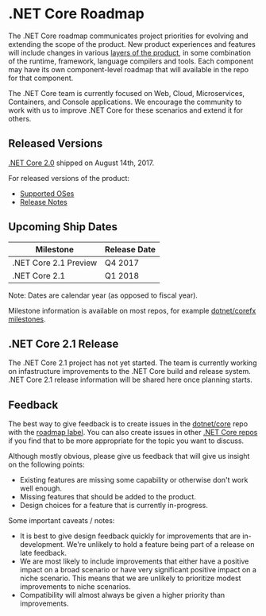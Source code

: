 # .NET Core Roadmap

The .NET Core roadmap communicates project priorities for evolving and extending the scope of the product. New product experiences and features will include changes in various [layers of the product](Documentation/core-repos.md), in some combination of the runtime, framework, language compilers and tools. Each component may have its own component-level roadmap that will available in the repo for that component.

The .NET Core team is currently focused on Web, Cloud, Microservices, Containers, and Console applications. We encourage the community to work with us to improve .NET Core for these scenarios and extend it for others.

## Released Versions

[.NET Core 2.0](https://github.com/dotnet/core/issues/812) shipped on August 14th, 2017.

For released versions of the product:

* [Supported OSes](os-lifecycle-policy.md)
* [Release Notes](release-notes/README.md)

## Upcoming Ship Dates

| Milestone                 | Release Date |
|---------------------------|--------------|
| .NET Core 2.1 Preview | Q4 2017 |
| .NET Core 2.1 | Q1 2018 |

Note: Dates are calendar year (as opposed to fiscal year).

Milestone information is available on most repos, for example [dotnet/corefx milestones](https://github.com/dotnet/corefx/milestones).

## .NET Core 2.1 Release

The .NET Core 2.1 project has not yet started. The team is currently working on infastructure improvements to the .NET Core build and release system. .NET Core 2.1 release information will be shared here once planning starts.

## Feedback

The best way to give feedback is to create issues in the [dotnet/core](https://github.com/dotnet/core) repo with the [roadmap label](https://github.com/dotnet/core/labels/roadmap). You can also create issues in other [.NET Core repos](Documentation/core-repos.md) if you find that to be more appropriate for the topic you want to discuss.

Although mostly obvious, please give us feedback that will give us insight on the following points:

* Existing features are missing some capability or otherwise don't work well enough.
* Missing features that should be added to the product.
* Design choices for a feature that is currently in-progress.

Some important caveats / notes:

* It is best to give design feedback quickly for improvements that are in-development. We're unlikely to hold a feature being part of a release on late feedback.
* We are most likely to include improvements that either have a positive impact on a broad scenario or have very significant positive impact on a niche scenario. This means that we are unlikely to prioritize modest improvements to niche scenarios.
* Compatibility will almost always be given a higher priority than improvements.
